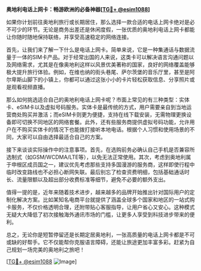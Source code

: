 **奥地利电话上网卡：畅游欧洲的必备神器[[TG💪+ @esim1088](https://t.me/s/esim1088)]**

如果你计划前往奥地利旅行或长期居住，那么选择一款合适的电话上网卡绝对是必不可少的环节。无论是商务出差还是休闲度假，一张优质的奥地利电话上网卡都能让你随时随地保持联络，并享受高速稳定的网络连接。

首先，让我们来了解一下什么是电话上网卡。简单来说，它是一种集通话与数据流量于一体的SIM卡产品。对于经常出国的人来说，这类卡可以解决语言沟通问题以及网络需求，尤其是在像奥地利这样以风景优美著称的国家，良好的网络覆盖能够极大提升旅行体验。例如，在维也纳的街头巷尾、萨尔茨堡的音乐厅里，甚至是阿尔卑斯山脚下的小镇上，你都可以通过这张小小的卡片轻松获取信息、分享照片或是观看视频直播。

那么如何挑选适合自己的奥地利电话上网卡呢？市面上常见的有三种类型：实体卡、eSIM卡以及虚拟号码服务。实体卡是最传统的方式，用户需要亲自到当地运营商处购买并激活；而eSIM卡则更为便捷，支持在线下载安装，无需物理更换设备即可切换不同地区的网络套餐。此外，还有些服务商提供虚拟号码功能，允许用户在不购买实体卡的情况下也能拨打接听本地电话。根据个人习惯和使用场景的不同，大家可以自由选择最适合自己的方案。

接下来谈谈实际操作中的注意事项。首先，在选购前务必确认自己手机是否兼容所选制式（如GSM/WCDMA/LTE等），以免无法正常使用。其次，考虑到奥地利属于申根区成员国之一，建议优先考虑那些支持多国漫游的服务商，这样即使行程中临时改变路线也不必担心断网失联。最后别忘了检查资费明细，包括基础通话时长、流量限额以及超出部分收费标准等细节，避免不必要的额外支出。

值得一提的是，近年来随着技术进步，越来越多的品牌开始推出针对国际用户的定制化解决方案。比如某知名电商平台就提供了涵盖全球多个国家和地区的一站式购卡服务，不仅价格透明合理，还附带贴心客服指导，让用户省心又安心。这种模式无疑大大降低了初次接触海外通讯市场的门槛，让更多人享受到科技进步带来的便利。

总之，无论你是短暂停留还是长期定居奥地利，一张高质量的电话上网卡都是不可或缺的好帮手。它不仅能帮你克服语言障碍，还能让旅途更加丰富多彩。赶紧为自己规划一场完美的奥地利之旅吧！

[[TG💪+ @esim1088](https://t.me/s/esim1088) ![Image](https://i.postimg.cc/4NQfJmqS/Snipaste-2025-05-13-00-14-12.png)]